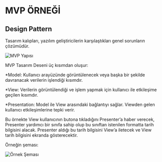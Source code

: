 # MVP ÖRNEĞİ

## Design Pattern
Tasarım kalıpları, yazılım geliştiricilerin karşılaştıkları genel sorunların çözümüdür.

![MVP Yapısı](https://miro.medium.com/max/778/1*TuWeZzR14MmB-RBbjtZl-A.png)

MVP Tasarım Deseni üç kısımdan oluşur:

*Model: Kullanıcı arayüzünde görüntülenecek veya başka bir şekilde davranacak verilerin işlendiği kısımdır. 

*View: Verilerin görüntülendiği ve işlem yapmak için kullanıcı ile etkileşime geçilen kısımdır. 

*Presentation: Model ile View arasındaki bağlantıyı sağlar. Viewden gelen kullanıcı etkileşimlerine tepki verir.

Bu örnekte View kullanıcının butona tıkladığını Presenter’a haber verecek, Presenter yardımcı bir sınıfa sahip olup bu sınıftan istenilen 
formatta tarih bilgisini alacak. Presenter aldığı bu tarih bilgisini View’a iletecek ve View tarih bilgisini ekranda gösterecektir.

Örneğin şeması:

![Örnek Şeması](https://miro.medium.com/max/1262/1*EYBaHgPOKS7ZEUCa2jZYKw.png)
